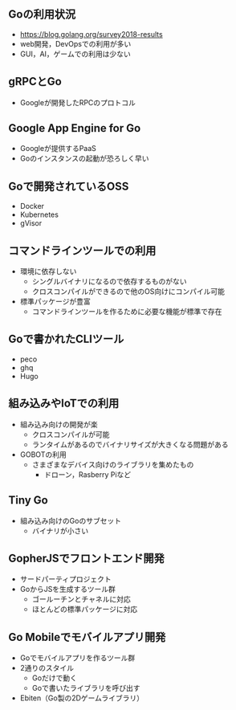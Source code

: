 ## Goの利用状況
- https://blog.golang.org/survey2018-results
- web開発，DevOpsでの利用が多い 
- GUI，AI，ゲームでの利用は少ない
## gRPCとGo
- Googleが開発したRPCのプロトコル
## Google App Engine for Go
- Googleが提供するPaaS
- Goのインスタンスの起動が恐ろしく早い
## Goで開発されているOSS
- Docker
- Kubernetes
- gVisor
## コマンドラインツールでの利用
- 環境に依存しない
  - シングルバイナリになるので依存するものがない
  - クロスコンパイルができるので他のOS向けにコンパイル可能
- 標準パッケージが豊富
  - コマンドラインツールを作るために必要な機能が標準で存在
## Goで書かれたCLIツール
- peco
- ghq
- Hugo
## 組み込みやIoTでの利用
- 組み込み向けの開発が楽
  - クロスコンパイルが可能
  - ランタイムがあるのでバイナリサイズが大きくなる問題がある
- GOBOTの利用
  - さまざまなデバイス向けのライブラリを集めたもの
    - ドローン，Rasberry Piなど
## Tiny Go
- 組み込み向けのGoのサブセット
  - バイナリが小さい
## GopherJSでフロントエンド開発
- サードパーティプロジェクト
- GoからJSを生成するツール群
  - ゴールーチンとチャネルに対応
  - ほとんどの標準パッケージに対応
## Go Mobileでモバイルアプリ開発
- Goでモバイルアプリを作るツール群
- 2通りのスタイル
  - Goだけで動く
  - Goで書いたライブラリを呼び出す
- Ebiten（Go製の2Dゲームライブラリ）
